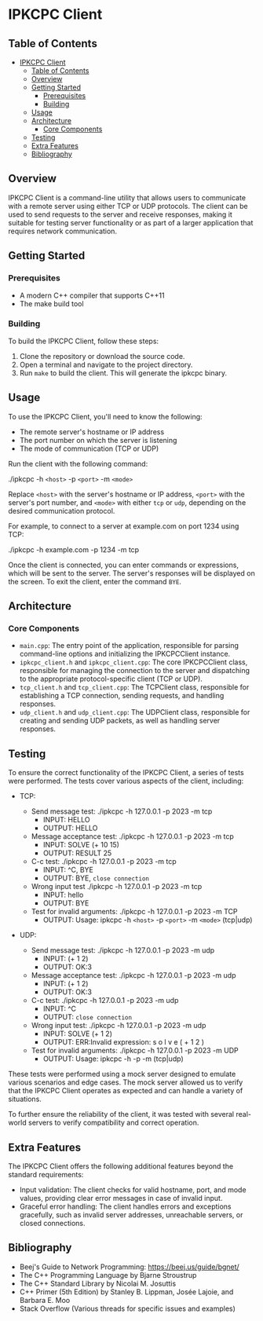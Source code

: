 # IPKCPC Client

## Table of Contents

- [IPKCPC Client](#ipkcpc-client)
  - [Table of Contents](#table-of-contents)
  - [Overview](#overview)
  - [Getting Started](#getting-started)
    - [Prerequisites](#prerequisites)
    - [Building](#building)
  - [Usage](#usage)
  - [Architecture](#architecture)
    - [Core Components](#core-components)
  - [Testing](#testing)
  - [Extra Features](#extra-features)
  - [Bibliography](#bibliography)

## Overview

IPKCPC Client is a command-line utility that allows users to communicate with a remote server using either TCP or UDP protocols. The client can be used to send requests to the server and receive responses, making it suitable for testing server functionality or as part of a larger application that requires network communication.

## Getting Started

### Prerequisites

- A modern C++ compiler that supports C++11
- The make build tool

### Building

To build the IPKCPC Client, follow these steps:

1. Clone the repository or download the source code.
2. Open a terminal and navigate to the project directory.
3. Run `make` to build the client. This will generate the ipkcpc binary.

## Usage

To use the IPKCPC Client, you'll need to know the following:

- The remote server's hostname or IP address
- The port number on which the server is listening
- The mode of communication (TCP or UDP)

Run the client with the following command:

./ipkcpc -h `<host>` -p `<port>` -m `<mode>`


Replace `<host>` with the server's hostname or IP address, `<port>` with the server's port number, and `<mode>` with either `tcp` or `udp`, depending on the desired communication protocol.

For example, to connect to a server at example.com on port 1234 using TCP:

./ipkcpc -h example.com -p 1234 -m tcp


Once the client is connected, you can enter commands or expressions, which will be sent to the server. The server's responses will be displayed on the screen. To exit the client, enter the command `BYE`.

## Architecture


### Core Components

- `main.cpp`: The entry point of the application, responsible for parsing command-line options and initializing the IPKCPCClient instance.
- `ipkcpc_client.h` and `ipkcpc_client.cpp`: The core IPKCPCClient class, responsible for managing the connection to the server and dispatching to the appropriate protocol-specific client (TCP or UDP).
- `tcp_client.h` and `tcp_client.cpp`: The TCPClient class, responsible for establishing a TCP connection, sending requests, and handling responses.
- `udp_client.h` and `udp_client.cpp`: The UDPClient class, responsible for creating and sending UDP packets, as well as handling server responses.

## Testing

To ensure the correct functionality of the IPKCPC Client, a series of tests were performed. The tests cover various aspects of the client, including:

- TCP:
  - Send message test: ./ipkcpc -h 127.0.0.1 -p 2023 -m tcp 
     - INPUT: HELLO
     - OUTPUT: HELLO
  - Message acceptance test: ./ipkcpc -h 127.0.0.1 -p 2023 -m tcp 
     - INPUT: SOLVE (+ 10 15)
     - OUTPUT: RESULT 25
  - С-с test: ./ipkcpc -h 127.0.0.1 -p 2023 -m tcp 
     - INPUT: ^C, BYE
     - OUTPUT: BYE, `close connection`
  - Wrong input test  ./ipkcpc -h 127.0.0.1 -p 2023 -m tcp 
     - INPUT: hello
     - OUTPUT: BYE
  - Test for invalid arguments: ./ipkcpc -h 127.0.0.1 -p 2023 -m TCP 
     - OUTPUT: Usage: ipkcpc -h `<host>` -p `<port>` -m `<mode>` (tcp|udp)    

- UDP:
  - Send message test: ./ipkcpc -h 127.0.0.1 -p 2023 -m udp 
     - INPUT: (+ 1 2)
     - OUTPUT: OK:3
  - Message acceptance test: ./ipkcpc -h 127.0.0.1 -p 2023 -m udp 
     - INPUT: (+ 1 2)
     - OUTPUT: OK:3
  - С-с test: ./ipkcpc -h 127.0.0.1 -p 2023 -m udp 
     - INPUT: ^C
     - OUTPUT: `close connection`
  - Wrong input test: ./ipkcpc -h 127.0.0.1 -p 2023 -m udp 
     - INPUT: SOLVE (+ 1 2)
     - OUTPUT: ERR:Invalid expression: s o l v e   ( +   1   2 )
  - Test for invalid arguments: ./ipkcpc -h 127.0.0.1 -p 2023 -m UDP 
     - OUTPUT: Usage: ipkcpc -h <host> -p <port> -m <mode> (tcp|udp)

These tests were performed using a mock server designed to emulate various scenarios and edge cases. The mock server allowed us to verify that the IPKCPC Client operates as expected and can handle a variety of situations.

To further ensure the reliability of the client, it was tested with several real-world servers to verify compatibility and correct operation.

## Extra Features

The IPKCPC Client offers the following additional features beyond the standard requirements:

- Input validation: The client checks for valid hostname, port, and mode values, providing clear error messages in case of invalid input.
- Graceful error handling: The client handles errors and exceptions gracefully, such as invalid server addresses, unreachable servers, or closed connections.

## Bibliography

- Beej's Guide to Network Programming: https://beej.us/guide/bgnet/
- The C++ Programming Language by Bjarne Stroustrup
- The C++ Standard Library by Nicolai M. Josuttis
- C++ Primer (5th Edition) by Stanley B. Lippman, Josée Lajoie, and Barbara E. Moo
- Stack Overflow (Various threads for specific issues and examples)